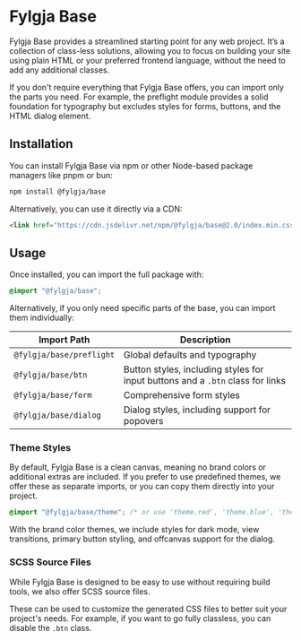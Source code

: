 # Fylgja Base

Fylgja Base provides a streamlined starting point for any web project.
It’s a collection of class-less solutions,
allowing you to focus on building your site using plain HTML or your preferred frontend language,
without the need to add any additional classes.

If you don't require everything that Fylgja Base offers,
you can import only the parts you need.
For example, the preflight module provides a solid foundation for typography
but excludes styles for forms, buttons, and the HTML dialog element.

## Installation

You can install Fylgja Base via npm or other Node-based package managers like pnpm or bun:

```bash
npm install @fylgja/base
```

Alternatively, you can use it directly via a CDN:

```html
<link href="https://cdn.jsdelivr.net/npm/@fylgja/base@2.0/index.min.css" rel="stylesheet">
```

## Usage

Once installed, you can import the full package with:

```css
@import "@fylgja/base";
```

Alternatively, if you only need specific parts of the base, you can import them individually:

| Import Path              | Description                                                                    |
| ------------------------ | ------------------------------------------------------------------------------ |
| `@fylgja/base/preflight` | Global defaults and typography                                                 |
| `@fylgja/base/btn`       | Button styles, including styles for input buttons and a `.btn` class for links |
| `@fylgja/base/form`      | Comprehensive form styles                                                      |
| `@fylgja/base/dialog`    | Dialog styles, including support for popovers                                  |

### Theme Styles

By default, Fylgja Base is a clean canvas, meaning no brand colors or additional extras are included.
If you prefer to use predefined themes, we offer these as separate imports, or you can copy them directly into your project.

```css
@import "@fylgja/base/theme"; /* or use 'theme.red', 'theme.blue', 'theme.green' */
```

With the brand color themes, we include styles for dark mode, view transitions, primary button styling, and offcanvas support for the dialog.

### SCSS Source Files

While Fylgja Base is designed to be easy to use without requiring build tools,
we also offer SCSS source files.

These can be used to customize the generated CSS files to better suit your project's needs.
For example, if you want to go fully classless, you can disable the `.btn` class.
